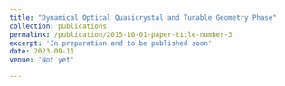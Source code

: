 ```yaml
---
title: "Dynamical Optical Quasicrystal and Tunable Geometry Phase"
collection: publications
permalink: /publication/2015-10-01-paper-title-number-3
excerpt: 'In preparation and to be published soon'
date: 2023-09-11
venue: 'Not yet'

---
```


<!-- This paper is about number 1. The number 2 is left for future work. -->

<!--[Download paper here](files/Yu Yao et al, Research on solitons’ interactions in one-dimensional indium chains on Si(111) surfaces.pdf)-->
